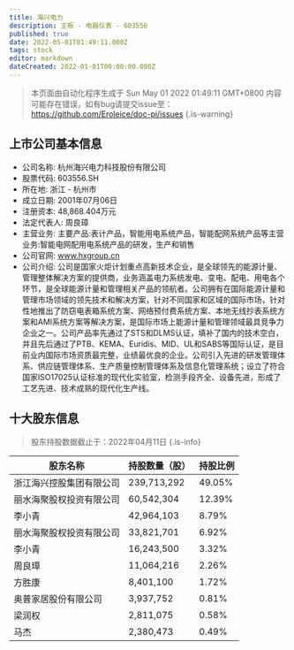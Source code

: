 ```yaml
---
title: 海兴电力
description: 主板 - 电器仪表 - 603556
published: true
date: 2022-05-01T01:49:11.000Z
tags: stock
editor: markdown
dateCreated: 2022-01-01T00:00:00.000Z
---
```


> 本页面由自动化程序生成于 Sun May 01 2022 01:49:11 GMT+0800
> 内容可能存在错误，如有bug请提交issue至：https://github.com/Eroleice/doc-pi/issues
{.is-warning}

## 上市公司基本信息
- 公司名称: 杭州海兴电力科技股份有限公司
- 股票代码: 603556.SH
- 所在地: 浙江 - 杭州市
- 成立日期: 2001年07月06日
- 注册资本: 48,868.404万元
- 法定代表人: 周良璋
- 主营业务: 主要产品:表计产品，智能用电系统产品，智能配网系统产品等主营业务:智能电网配用电系统产品的研发，生产和销售
- 公司官网: www.hxgroup.cn
- 公司介绍: 公司是国家火炬计划重点高新技术企业，是全球领先的能源计量、管理整体解决方案的提供商，业务涵盖电力系统发电、变电、配电、用电各个环节，是全球能源计量和管理相关产品的领航者。公司拥有在国际能源计量和管理市场领域的领先技术和解决方案，针对不同国家和区域的国际市场，针对性地推出了防窃电表箱系统方案、网络预付费系统方案、本地无线抄表系统方案和AMI系统方案等解决方案，是国际市场上能源计量和管理领域最具竞争力企业之一。公司产品率先通过了STS和DLMS认证，填补了国内的技术空白，并且先后通过了PTB、KEMA、Euridis、MID、UL和SABS等国际认证，是目前业内国际市场资质最完整，业绩最优良的企业。公司引入先进的研发管理体系、供应链管理体系、生产质量控制管理体系及信息化管理系统；设立了符合国家ISO17025认证标准的现代化实验室，检测手段齐全、设备先进，形成了工艺先进、技术成熟的现代化生产线。


## 十大股东信息
> 股东持股数据截止于：2022年04月11日
{.is-info}

| 股东名称 | 持股数量（股） | 持股比例 |
| --- | --- | --- |
| 浙江海兴控股集团有限公司 | 239,713,292 | 49.05% |
| 丽水海聚股权投资有限公司 | 60,542,304 | 12.39% |
| 李小青 | 42,964,103 | 8.79% |
| 丽水海聚股权投资有限公司 | 33,821,701 | 6.92% |
| 李小青 | 16,243,500 | 3.32% |
| 周良璋 | 11,064,216 | 2.26% |
| 方胜康 | 8,401,100 | 1.72% |
| 奥普家居股份有限公司 | 3,937,752 | 0.81% |
| 梁润权 | 2,811,075 | 0.58% |
| 马杰 | 2,380,473 | 0.49% |




